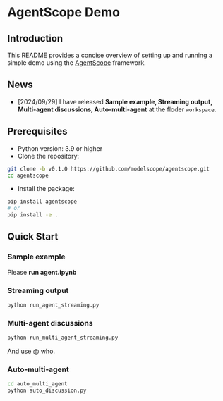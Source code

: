 # AgentScope Demo
## Introduction
This README provides a concise overview of setting up and running a simple demo using the [AgentScope](https://github.com/modelscope/agentscope) framework. 

## News
* [2024/09/29] I have released **Sample example, Streaming output, Multi-agent discussions, Auto-multi-agent** at the floder ``workspace``.


## Prerequisites
* Python version: 3.9 or higher
* Clone the repository:
```bash
git clone -b v0.1.0 https://github.com/modelscope/agentscope.git
cd agentscope
```
* Install the package:
```bash
pip install agentscope
# or
pip install -e .
```

## Quick Start

### Sample example
Please **run agent.ipynb**

### Streaming output
```bash
python run_agent_streaming.py
```

### Multi-agent discussions
```bash
python run_multi_agent_streaming.py
```
And use @ who.

### Auto-multi-agent
```bash
cd auto_multi_agent
python auto_discussion.py
```

